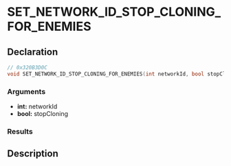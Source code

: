 # SET_NETWORK_ID_STOP_CLONING_FOR_ENEMIES

## Declaration
```cpp
// 0x320B3D0C
void SET_NETWORK_ID_STOP_CLONING_FOR_ENEMIES(int networkId, bool stopCloning);
```

### Arguments
- **int:** networkId
- **bool:** stopCloning

### Results

## Description
